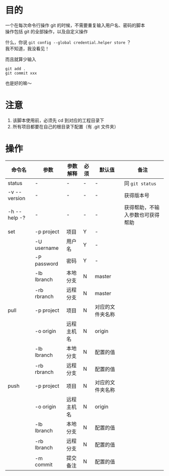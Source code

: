# 目的

一个在每次命令行操作 git 的时候，不需要重复输入用户名、密码的脚本  
操作包括 git 的全部操作，以及自定义操作

什么，你说 `git config --global credential.helper store` ？   
我不知道，我没看见！

而且就算少输入
```
git add .
git commit xxx
```
也是好的嘛～

# 注意

 1. 该脚本使用前，必须先 cd 到对应的工程目录下
 2. 所有项目都要在自己的根目录下配置（有 .git 文件夹）

# 操作

| 命令名 | 参数 | 参数解释 | 必须 | 默认值 | 备注 |
| -- | -- | -- | -- | -- | -- |
| status | - | - | - | - | 同 `git status` |
| -v --version | - | - | - | - | 获得版本号 |
| -h --help -? | - | - | - | - | 获得帮助，不输入参数也可获得帮助 |
| set | -p project | 项目 | Y | - | |
| | -U username | 用户名 | Y | - | |
| | -P password | 密码 | Y | - | |
| | -lb lbranch | 本地分支 | N | master | |
| | -rb rbranch | 远程分支 | N | master | |
| pull | -p project | 项目 | N | 对应的文件夹名称 | |
| | -o origin | 远程主机名 | N | origin | |
| | -lb lbranch | 本地分支 | N | 配置的值 | |
| | -rb rbranch | 远程分支 | N  | 配置的值 | |
| push | -p project | 项目 | N  | 对应的文件夹名称 | |
| | -o origin | 远程主机名 | N | origin | |
| | -lb lbranch | 本地分支 | N | 配置的值 | |
| | -rb lbranch | 远程分支 | N  | 配置的值 | |
| | -m commit | 提交备注 | N  | 配置的值 | |